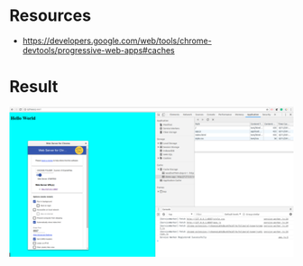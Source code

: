# Resources

- https://developers.google.com/web/tools/chrome-devtools/progressive-web-apps#caches


# Result

![alt tag](output.png)
